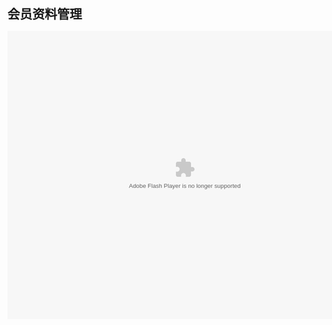 # 会员资料管理

<embed src="http://resource.3cwdb.com/kailong-donghua/V520002201111240220.swf" width="800" height="650"  pluginspage="http://www.macromedia.com/go/getflashplayer" 
type="application/x-shockwave-flash" ></embed>
